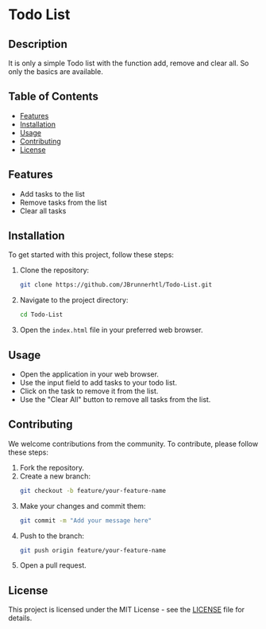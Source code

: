 # Todo List

## Description
It is only a simple Todo list with the function add, remove and clear all. So only the basics are available.

## Table of Contents
- [Features](#features)
- [Installation](#installation)
- [Usage](#usage)
- [Contributing](#contributing)
- [License](#license)

## Features
- Add tasks to the list
- Remove tasks from the list
- Clear all tasks

## Installation
To get started with this project, follow these steps:

1. Clone the repository:
    ```sh
    git clone https://github.com/JBrunnerhtl/Todo-List.git
    ```
2. Navigate to the project directory:
    ```sh
    cd Todo-List
    ```
3. Open the `index.html` file in your preferred web browser.

## Usage
- Open the application in your web browser.
- Use the input field to add tasks to your todo list.
- Click on the task to remove it from the list.
- Use the "Clear All" button to remove all tasks from the list.

## Contributing
We welcome contributions from the community. To contribute, please follow these steps:

1. Fork the repository.
2. Create a new branch:
    ```sh
    git checkout -b feature/your-feature-name
    ```
3. Make your changes and commit them:
    ```sh
    git commit -m "Add your message here"
    ```
4. Push to the branch:
    ```sh
    git push origin feature/your-feature-name
    ```
5. Open a pull request.

## License
This project is licensed under the MIT License - see the [LICENSE](LICENSE) file for details.
